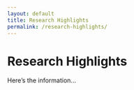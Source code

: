 ```yaml
---
layout: default
title: Research Highlights
permalink: /research-highlights/
---
```


# Research Highlights
Here’s the information...
